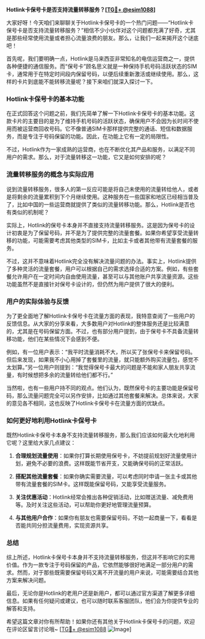**Hotlink卡保号卡是否支持流量转移服务？[[TG💪+ @esim1088](https://t.me/s/esim1088)]**

大家好呀！今天咱们来聊聊关于Hotlink卡保号卡的一个热门问题——“Hotlink卡保号卡是否支持流量转移服务？”相信不少小伙伴对这个问题都充满了好奇，尤其是那些经常使用流量或者担心流量浪费的朋友。那么，让我们一起来揭开这个谜底吧！

首先呢，我们要明确一点，Hotlink是马来西亚非常知名的电信运营商之一，提供各种便捷的通信服务。而“保号卡”顾名思义就是一种保持手机号码活跃状态的SIM卡，通常用于在特定时间段内保留号码，以便后续重新激活或继续使用。那么，这样的卡片到底能不能转移流量呢？接下来咱们就深入探讨一下。

### Hotlink卡保号卡的基本功能

在正式回答这个问题之前，我们先简单了解一下Hotlink卡保号卡的基本功能。这款卡片的主要目的是为了维持手机号码的活跃状态，确保用户不会因为长时间不使用而被运营商回收号码。它不像普通SIM卡那样提供完整的通话、短信和数据服务，而是专注于号码保留的功能。因此，在功能上它有一定的局限性。

不过，Hotlink作为一家成熟的运营商，也在不断优化其产品和服务，以满足不同用户的需求。那么，对于流量转移这一功能，它又是如何安排的呢？

### 流量转移服务的概念与实际应用

说到流量转移服务，很多人的第一反应可能是将自己未使用的流量转给他人，或者是将剩余的流量累积到下个月继续使用。这种服务在一些国家和地区已经相当普及了，比如中国的一些运营商就提供了类似的流量转移功能。那么，Hotlink是否也有类似的机制呢？

实际上，Hotlink的保号卡本身并不直接支持流量转移服务。这是因为保号卡的设计初衷是为了保留号码，并不是为了提供完整的流量套餐。如果你希望享受流量转移的功能，可能需要考虑其他类型的SIM卡，比如主卡或者其他带有流量套餐的服务。

不过，这并不意味着Hotlink完全没有解决流量问题的办法。事实上，Hotlink提供了多种灵活的流量套餐，用户可以根据自己的需求选择合适的方案。例如，有些套餐允许用户在一定时间内自由使用流量，甚至可以与其他账户共享流量资源。这些功能虽然不是直接针对保号卡设计的，但仍然为用户提供了很大的便利。

### 用户的实际体验与反馈

为了更全面地了解Hotlink卡保号卡在流量方面的表现，我特意查阅了一些用户的反馈信息。从大家的分享来看，大多数用户对Hotlink的整体服务还是比较满意的，尤其是在号码保留方面。不过，也有部分用户提到，由于保号卡不具备流量转移功能，他们在某些情况下会感到不便。

例如，有一位用户表示：“我平时流量消耗不大，所以买了张保号卡来保留号码。但后来发现，如果我不小心用掉了套餐里的流量，就只能额外购买流量包，感觉不太划算。”另一位用户则提到：“我觉得保号卡最大的问题是不能和家人朋友共享流量，有时候想把多余的流量转给他们都不行。”

当然啦，也有一些用户持不同的观点。他们认为，既然保号卡的主要功能是保留号码，那么流量问题完全可以另作安排，比如通过其他套餐来解决。总体来说，大家的意见各不相同，这也反映了Hotlink卡保号卡在流量方面的优缺点。

### 如何更好地利用Hotlink卡保号卡

既然Hotlink卡保号卡本身不支持流量转移服务，那么我们应该如何最大化地利用它呢？这里给大家几点建议：

1. **合理规划流量使用**：如果你打算长期使用保号卡，不妨提前规划好流量使用计划，避免不必要的浪费。这样既能节省开支，又能确保号码的正常活跃。

2. **搭配其他流量套餐**：如果你确实需要流量，可以考虑同时申请一张主卡或其他带有流量套餐的SIM卡。这样既能保留号码，又能享受流量服务。

3. **关注优惠活动**：Hotlink经常会推出各种促销活动，比如赠送流量、减免费用等。及时关注这些活动，可以帮助你更好地管理流量预算。

4. **与其他用户合作**：如果你有朋友也需要保留号码，不妨一起商量一下，看看是否能共同分担流量费用，实现资源共享。

### 总结

综上所述，Hotlink卡保号卡本身并不支持流量转移服务，但这并不影响它的实用价值。作为一款专注于号码保留的产品，它依然能够很好地满足一部分用户的需求。然而，对于那些既需要保留号码又离不开流量的用户来说，可能需要结合其他方案来解决问题。

最后，无论你是Hotlink的老用户还是新用户，都可以通过官方渠道了解更多详细信息。如果有任何疑问或建议，也可以随时联系客服团队，他们会为你提供专业的解答和支持。

希望这篇文章对你有所帮助！如果你还有其他关于Hotlink卡保号卡的问题，欢迎在评论区留言讨论哦~ [[TG💪+ @esim1088](https://t.me/s/esim1088) ![Image](https://i.postimg.cc/4NQfJmqS/Snipaste-2025-05-13-00-14-12.png)]